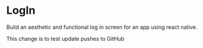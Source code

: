 # LogIn
Build an aesthetic and functional log in screen for an app using react native.

This change is to test update pushes to GitHub
